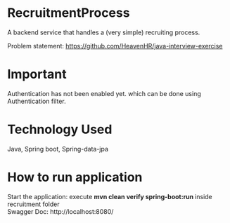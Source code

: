 # RecruitmentProcess
A backend service that handles a (very simple) recruiting process.

Problem statement: https://github.com/HeavenHR/java-interview-exercise

# Important

Authentication has not been enabled yet. which can be done using Authentication filter.

# Technology Used
Java,
Spring boot,
Spring-data-jpa

# How to run application
Start the application: execute <b> mvn clean verify spring-boot:run </b> inside recruitment folder <br>
Swagger Doc: http://localhost:8080/



